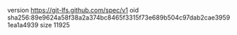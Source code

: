 version https://git-lfs.github.com/spec/v1
oid sha256:89e9624a58f38a2a374bc8465f3315f73e689b504c97dab2cae39591ea1a4939
size 11925
